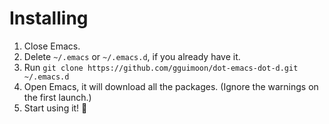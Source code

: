 # Installing

1. Close Emacs.
2. Delete `~/.emacs` or `~/.emacs.d`, if you already have it.
3. Run `git clone https://github.com/gguimoon/dot-emacs-dot-d.git ~/.emacs.d`
4. Open Emacs, it will download all the packages. (Ignore the warnings on the first launch.)
5. Start using it! :tada:
